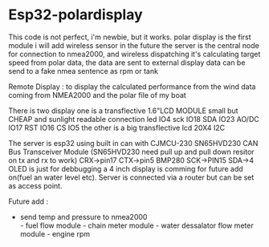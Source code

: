 # Esp32-polardisplay
This code is not perfect, i'm newbie, but it works.
polar display is the first module
i will add wireless sensor in the future
the server is the central node for connection to nmea2000, and wireless dispatching
it's calculating target speed from polar data, the data are sent to external display
data can be send to a fake nmea sentence as rpm or tank

Remote Display : to display the calculated performance from the wind data coming from NMEA2000 and the polar file of my boat

There is two display one is a transflective 1.6"LCD MODULE small but CHEAP and sunlight readable
connection  led IO4
            sck IO18
            SDA IO23
            AO/DC IO17
            RST IO16
            CS IO5 
the other is a big transflective lcd 20X4 I2C


The server is esp32 using built in can with CJMCU-230 SN65HVD230 CAN Bus Transceiver Module
(SN65HVD230 need pull up and pull down resitor on tx and rx to work)
CRX->pin17 CTX->pin5
BMP280   SCK->PIN15 SDA->4
OLED is just for debbugging a 4 inch display is comming for future add on(fuel an water level etc). 
Server is connected via a router but can be set as access point.



Future add : 
- send temp and pressure to nmea2000           
       - fuel flow module
              - chain meter module
              - water dessalator flow meter module
              - engine rpm
              
              
 
